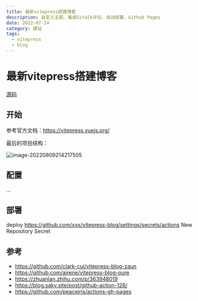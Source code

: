 ```yaml
---
title: 最新vitepress搭建博客
description: 自定义主题、集成Gitalk评论、自动部署、Github Pages
date: 2022-07-24
category: 建站
tags:
  - vitepress
  - blog
---
```








# 最新vitepress搭建博客

[源码](https://github.com/aguoxing/vitepress-blog)

## 开始
参考官方文档：https://vitepress.vuejs.org/

最后的项目结构：

![image-20220809214217505](http://cdn.cloudos.top/image-20220809214217505.png)

## 配置

...

## 部署

deploy
https://github.com/xxx/vitepress-blog/settings/secrets/actions
New Repository Secret 

## 参考

- https://github.com/clark-cui/vitepress-blog-zaun
- https://github.com/airene/vitepress-blog-pure
- https://zhuanlan.zhihu.com/p/363948019
- https://blog.saky.site/post/github-action-128/
- https://github.com/peaceiris/actions-gh-pages
